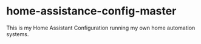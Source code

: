 # home-assistance-config-master
This is my Home Assistant Configuration running my own home automation systems. 

